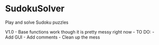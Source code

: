 # SudokuSolver
Play and solve Sudoku puzzles

V1.0 - Base functions work though it is pretty messy right now
      - TO DO:
      - Add GUI
      - Add comments
      - Clean up the mess
      
